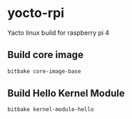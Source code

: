 # yocto-rpi
Yacto linux build for raspberry pi 4

## Build core image

```bash
bitbake core-image-base
```

## Build Hello Kernel Module

```bash
bitbake kernel-module-hello
```
